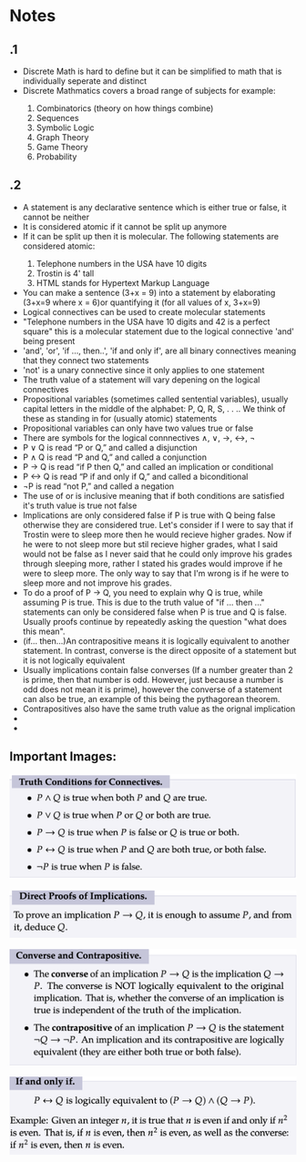 # Notes

## .1
<ul>
<li> Discrete Math is hard to define but it can be simplified to math that is individually seperate and distinct </li>
<li>Discrete Mathmatics covers a broad range of subjects for example: </li>
<ol>
    <li> Combinatorics (theory on how things combine)</li>
    <li> Sequences</li>
    <li> Symbolic Logic</li>
    <li> Graph Theory</li>
    <li> Game Theory</li>
    <li> Probability</li>
</ol></ul>
<h2> .2 </h2>
<ul>
    <li>A statement is any declarative sentence which is either true or false, it cannot be neither</li>
    <li>It is considered atomic if it cannot be split up anymore </li>
    <li>If it can be split up then it is molecular. The following statements are considered atomic: </li>
    <ol>
        <li>Telephone numbers in the USA have 10 digits</li>
        <li>Trostin is 4' tall</li>
        <li>HTML stands for Hypertext Markup Language</li>
    </ol>
    <li>You can make a sentence (3+x = 9) into a statement by elaborating (3+x=9 where x = 6)or quantifying it (for all values of x, 3+x=9)</li>
    <li>Logical connectives can be used to create molecular statements</li>
    <li>"Telephone numbers in the USA have 10 digits and 42 is a perfect
square" this is a molecular statement due to the logical connective 'and' being present</li>
    <li>'and', 'or', 'if ..., then..', 'if and only if', are all binary connectives meaning that they connect two statements</li>
    <li>'not' is a unary connective since it only applies to one statement </li>
    <li>The truth value of a statement will vary depening on the logical connectives</li>
    <li>Propositional variables (sometimes called sentential variables), usually
capital letters in the middle of the alphabet: P, Q, R, S, . . .. We think of
these as standing in for (usually atomic) statements </li>
    <li> Propositional variables can only have two values true or false</li>
    <li>There are symbols for the logical connnectives ∧, ∨, →, ↔, ¬ </li>
    <li>P ∨ Q is read “P or Q,” and called a disjunction</li>
    <li>P ∧ Q is read “P and Q,” and called a conjunction</li>
    <li>P → Q is read “if P then Q,” and called an implication or
conditional </li>
    <li>P ↔ Q is read “P if and only if Q,” and called a biconditional </li>
    <li>¬P is read “not P,” and called a negation </li>
    <li>The use of or is inclusive meaning that if both conditions are satisfied it's truth value is true not false</li>
    <li>Implications are only considered false if P is true with Q being false otherwise they are considered true. Let's consider if I were to say that if Trostin were to sleep more then he would recieve higher grades. Now if he were to not sleep more but stil recieve higher grades, what I said would not be false as I never said that he could only improve his grades through sleeping more, rather I stated his grades would improve if he were to sleep more. The only way to say that I'm wrong is if he were to sleep more and not improve his grades.</li>
    <li>To do a proof of P → Q, you need to explain why Q is true, while assuming P is true. This is due to the truth value of "if ... then ..." statements can only be considered false when P is true and Q is false. Usually proofs continue by repeatedly asking the question "what does this mean".</li>
    <li>(if... then...)An contrapositive means it is logically equivalent to another statement. In contrast, converse is the direct opposite of a statement but it is not logically equivalent </li>
    <li>Usually implications contain false converses (If a number greater than 2 is prime, then that
number is odd. However, just because a number is odd does not mean it
is prime), however the converse of a statement can also be true, an example of this being the pythagorean theorem. </li>
    <li>Contrapositives also have the same truth value as the orignal implication</li>
    <li></li>
    <li></li>
</ul>

<h2>Important Images:</h2>
<img src = "../resources/TruthTable.png"></img>
<br><br>
<img src = "../resources/Proofs.png"></img>
<br><br>
<img src = "../resources/converse.png"></img>
<br><br>
<img src = "../resources/biconditional.png"></img>